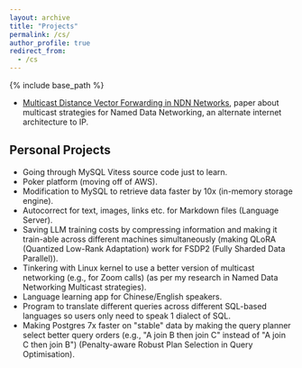 ```yaml
---
layout: archive
title: "Projects"
permalink: /cs/
author_profile: true
redirect_from:
  - /cs
---
```


{% include base_path %}
*  [Multicast Distance Vector Forwarding in NDN Networks](https://vixra.org/abs/2508.0008), paper about multicast strategies for Named Data Networking, an alternate internet architecture to IP.

## Personal Projects
*  Going through MySQL Vitess source code just to learn.
*  Poker platform (moving off of AWS).
*  Modification to MySQL to retrieve data faster by 10x (in-memory storage engine).
*  Autocorrect for text, images, links etc. for Markdown files (Language Server).
*  Saving LLM training costs by compressing information and making it train-able across different machines simultaneously (making QLoRA (Quantized Low-Rank Adaptation) work for FSDP2 (Fully Sharded Data Parallel)).
*  Tinkering with Linux kernel to use a better version of multicast networking (e.g., for Zoom calls) (as per my research in Named Data Networking Multicast strategies).
*  Language learning app for Chinese/English speakers.
*  Program to translate different queries across different SQL-based languages so users only need to speak 1 dialect of SQL.
*  Making Postgres 7x faster on "stable" data by making the query planner select better query orders (e.g., "A join B then join C" instead of "A join C then join B") (Penalty-aware Robust Plan Selection in Query Optimisation).
